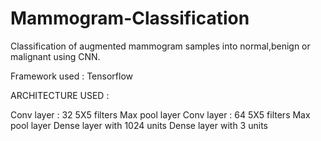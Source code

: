 # Mammogram-Classification
Classification of augmented mammogram samples into normal,benign or malignant using CNN. 

Framework used : Tensorflow

ARCHITECTURE USED :

  Conv layer : 32 5X5 filters
  Max pool layer
  Conv layer : 64 5X5 filters
  Max pool layer
  Dense layer with 1024 units
  Dense layer with 3 units


